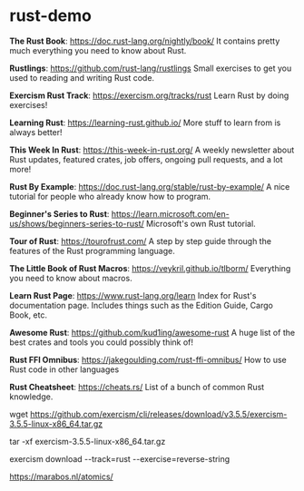 # rust-demo

**The Rust Book**: <https://doc.rust-lang.org/nightly/book/>
    It contains pretty much everything you need to know about Rust.

**Rustlings**: <https://github.com/rust-lang/rustlings>
    Small exercises to get you used to reading and writing Rust code.

**Exercism Rust Track**: <https://exercism.org/tracks/rust>
    Learn Rust by doing exercises!

**Learning Rust**: <https://learning-rust.github.io/>
    More stuff to learn from is always better!

**This Week In Rust**: <https://this-week-in-rust.org/>
    A weekly newsletter about Rust updates, featured crates, job offers, ongoing pull requests, and a lot more!

**Rust By Example**: <https://doc.rust-lang.org/stable/rust-by-example/>
    A nice tutorial for people who already know how to program.

**Beginner's Series to Rust**: <https://learn.microsoft.com/en-us/shows/beginners-series-to-rust/>
    Microsoft's own Rust tutorial.

**Tour of Rust**: <https://tourofrust.com/>
    A step by step guide through the features of the Rust programming language.

**The Little Book of Rust Macros**: <https://veykril.github.io/tlborm/>
    Everything you need to know about macros.

**Learn Rust Page**: <https://www.rust-lang.org/learn>
    Index for Rust's documentation page. Includes things such as the Edition Guide, Cargo Book, etc.

**Awesome Rust**: <https://github.com/kud1ing/awesome-rust>
    A huge list of the best crates and tools you could possibly think of!

**Rust FFI Omnibus**: <https://jakegoulding.com/rust-ffi-omnibus/>
    How to use Rust code in other languages

**Rust Cheatsheet**: <https://cheats.rs/>
    List of a bunch of common Rust knowledge.

wget https://github.com/exercism/cli/releases/download/v3.5.5/exercism-3.5.5-linux-x86_64.tar.gz

tar -xf exercism-3.5.5-linux-x86_64.tar.gz

exercism download --track=rust --exercise=reverse-string


https://marabos.nl/atomics/
